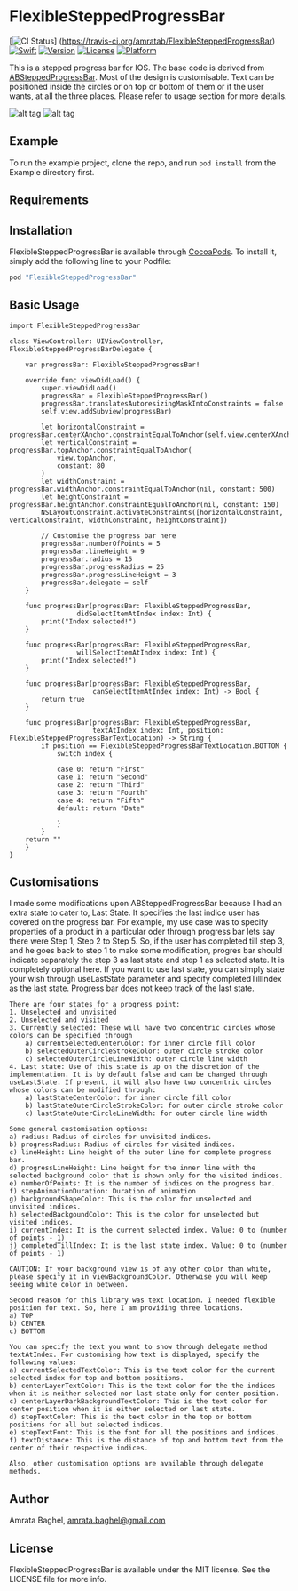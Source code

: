 # FlexibleSteppedProgressBar

[![CI Status](https://travis-ci.org/amratab/FlexibleSteppedProgressBar.svg?branch=master)]
(https://travis-ci.org/amratab/FlexibleSteppedProgressBar)
[![Swift][swift-badge]][swift-url]
[![Version](https://img.shields.io/cocoapods/v/FlexibleSteppedProgressBar.svg?style=flat)](http://cocoapods.org/pods/FlexibleSteppedProgressBar)
[![License](https://img.shields.io/cocoapods/l/FlexibleSteppedProgressBar.svg?style=flat)](http://cocoapods.org/pods/FlexibleSteppedProgressBar)
[![Platform](https://img.shields.io/cocoapods/p/FlexibleSteppedProgressBar.svg?style=flat)](http://cocoapods.org/pods/FlexibleSteppedProgressBar)

[swift-badge]: https://img.shields.io/badge/Swift-3.0-orange.svg
[swift-url]: https://swift.org
This is a stepped progress bar for IOS. The base code is derived from [ABSteppedProgressBar](https://github.com/antoninbiret/ABSteppedProgressBar). Most of the design is customisable. Text can be positioned inside the circles or on top or bottom of them or if the user wants, at all the three places. Please refer to usage section for more details.

![alt tag](https://github.com/amratab/FlexibleSteppedProgressBar/blob/master/FlexibleGreenThemeDemo.gif)
![alt tag](https://github.com/amratab/FlexibleSteppedProgressBar/blob/master/FlexibleYelloThemeBarDemo.gif)


## Example

To run the example project, clone the repo, and run `pod install` from the Example directory first.

## Requirements

## Installation

FlexibleSteppedProgressBar is available through [CocoaPods](http://cocoapods.org). To install
it, simply add the following line to your Podfile:

```ruby
pod "FlexibleSteppedProgressBar"
```
## Basic Usage

    import FlexibleSteppedProgressBar

    class ViewController: UIViewController, FlexibleSteppedProgressBarDelegate {

        var progressBar: FlexibleSteppedProgressBar!
        
        override func viewDidLoad() {
            super.viewDidLoad()
            progressBar = FlexibleSteppedProgressBar()
            progressBar.translatesAutoresizingMaskIntoConstraints = false
            self.view.addSubview(progressBar)

            let horizontalConstraint = progressBar.centerXAnchor.constraintEqualToAnchor(self.view.centerXAnchor)
            let verticalConstraint = progressBar.topAnchor.constraintEqualToAnchor(
                view.topAnchor,
                constant: 80
            )
            let widthConstraint = progressBar.widthAnchor.constraintEqualToAnchor(nil, constant: 500)
            let heightConstraint = progressBar.heightAnchor.constraintEqualToAnchor(nil, constant: 150)
            NSLayoutConstraint.activateConstraints([horizontalConstraint, verticalConstraint, widthConstraint, heightConstraint])

            // Customise the progress bar here
            progressBar.numberOfPoints = 5
            progressBar.lineHeight = 9
            progressBar.radius = 15
            progressBar.progressRadius = 25
            progressBar.progressLineHeight = 3
            progressBar.delegate = self
        }
        
        func progressBar(progressBar: FlexibleSteppedProgressBar,
                     didSelectItemAtIndex index: Int) {
            print("Index selected!")
        }
        
        func progressBar(progressBar: FlexibleSteppedProgressBar,
                     willSelectItemAtIndex index: Int) {
            print("Index selected!")
        }

        func progressBar(progressBar: FlexibleSteppedProgressBar,
                         canSelectItemAtIndex index: Int) -> Bool {
            return true
        }
    
        func progressBar(progressBar: FlexibleSteppedProgressBar,
                         textAtIndex index: Int, position: FlexibleSteppedProgressBarTextLocation) -> String {
            if position == FlexibleSteppedProgressBarTextLocation.BOTTOM {
                switch index {
                    
                case 0: return "First"
                case 1: return "Second"
                case 2: return "Third"
                case 3: return "Fourth"
                case 4: return "Fifth"
                default: return "Date"
                    
                }
            }
        return ""
        }
    }
    
## Customisations

I made some modifications upon ABSteppedProgressBar because I had an extra state to cater to, Last State. It specifies the last indice user has covered on the progress bar. For example, my use case was to specify properties of a product in a particular oder through progress bar lets say there were Step 1, Step 2 to Step 5. So, if the user has completed till step 3, and he goes back to step 1 to make some modification, progres bar should indicate separately the step 3 as last state and step 1 as selected state. It is completely optional here. If you want to use last state, you can simply state your wish through useLastState parameter and specify completedTillIndex as the last state. Progress bar does not keep track of the last state. 

    There are four states for a progress point:
    1. Unselected and unvisited
    2. Unselected and visited
    3. Currently selected: These will have two concentric circles whose colors can be specified through 
        a) currentSelectedCenterColor: for inner circle fill color
        b) selectedOuterCircleStrokeColor: outer circle stroke color
        c) selectedOuterCircleLineWidth: outer circle line width
    4. Last state: Use of this state is up on the discretion of the implementation. It is by default false and can be changed through useLastState. If present, it will also have two concentric circles whose colors can be modified through:
        a) lastStateCenterColor: for inner circle fill color
        b) lastStateOuterCircleStrokeColor: for outer circle stroke color
        c) lastStateOuterCircleLineWidth: for outer circle line width

    Some general customisation options: 
    a) radius: Radius of circles for unvisited indices.
    b) progressRadius: Radius of circles for visited indices.
    c) lineHeight: Line height of the outer line for complete progress bar.
    d) progressLineHeight: Line height for the inner line with the selected background color that is shown only for the visited indices.
    e) numberOfPoints: It is the number of indices on the progress bar.
    f) stepAnimationDuration: Duration of animation
    g) backgroundShapeColor: This is the color for unselected and unvisited indices.
    h) selectedBackgoundColor: This is the color for unselected but visited indices.
    i) currentIndex: It is the current selected index. Value: 0 to (number of points - 1)
    j) completedTillIndex: It is the last state index. Value: 0 to (number of points - 1)

    CAUTION: If your background view is of any other color than white, please specify it in viewBackgroundColor. Otherwise you will keep seeing white color in between.

    Second reason for this library was text location. I needed flexible position for text. So, here I am providing three locations. 
    a) TOP
    b) CENTER
    c) BOTTOM

    You can specify the text you want to show through delegate method textAtIndex. For customising how text is displayed, specify the following values:
    a) currentSelectedTextColor: This is the text color for the current selected index for top and bottom positions.
    b) centerLayerTextColor: This is the text color for the the indices when it is neither selected nor last state only for center position.
    c) centerLayerDarkBackgroundTextColor: This is the text color for center position when it is either selected or last state.
    d) stepTextColor: This is the text color in the top or bottom positions for all but selected indices.
    e) stepTextFont: This is the font for all the positions and indices.
    f) textDistance: This is the distance of top and bottom text from the center of their respective indices. 
    
    Also, other customisation options are available through delegate methods.
    
## Author

Amrata Baghel, amrata.baghel@gmail.com

## License

FlexibleSteppedProgressBar is available under the MIT license. See the LICENSE file for more info.
